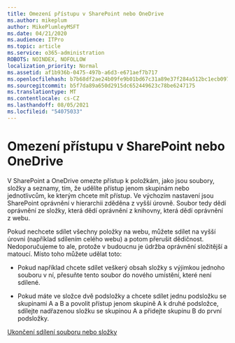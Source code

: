 ```yaml
---
title: Omezení přístupu v SharePoint nebo OneDrive
ms.author: mikeplum
author: MikePlumleyMSFT
ms.date: 04/21/2020
ms.audience: ITPro
ms.topic: article
ms.service: o365-administration
ROBOTS: NOINDEX, NOFOLLOW
localization_priority: Normal
ms.assetid: af1b936b-0475-497b-a6d3-e671aef7b717
ms.openlocfilehash: b7b68df2ae24b09fe9b01bd67c31a89e37f284a512bc1ecb097ef52fae5ae7d6
ms.sourcegitcommit: b5f7da89a650d2915dc652449623c78be6247175
ms.translationtype: MT
ms.contentlocale: cs-CZ
ms.lasthandoff: 08/05/2021
ms.locfileid: "54075033"
---
```

# <a name="restrict-access-in-sharepoint-or-onedrive"></a>Omezení přístupu v SharePoint nebo OneDrive

V SharePoint a OneDrive omezte přístup k položkám, jako jsou soubory, složky a seznamy, tím, že udělíte přístup jenom skupinám nebo jednotlivcům, ke kterým chcete mít přístup. Ve výchozím nastavení jsou SharePoint oprávnění v hierarchii zděděna z vyšší úrovně. Soubor tedy dědí oprávnění ze složky, která dědí oprávnění z knihovny, která dědí oprávnění z webu.
  
Pokud nechcete sdílet všechny položky na webu, můžete sdílet na vyšší úrovni (například sdílením celého webu) a potom přerušit dědičnost. Nedoporučujeme to ale, protože v budoucnu je údržba oprávnění složitější a matoucí. Místo toho můžete udělat toto:
  
- Pokud například chcete sdílet veškerý obsah složky s výjimkou jednoho souboru v ní, přesuňte tento soubor do nového umístění, které není sdílené.
    
- Pokud máte ve složce dvě podsložky a chcete sdílet jednu podsložku se skupinami A a B a povolit přístup jenom skupině A k druhé podsložce, sdílejte nadřazenou složku se skupinou A a přidejte skupinu B do první podsložky.
    
[Ukončení sdílení souboru nebo složky ](https://go.microsoft.com/fwlink/?linkid=2008861)
  

